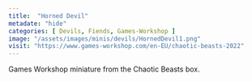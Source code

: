 ```yaml
---
title:  "Horned Devil"
metadate: "hide"
categories: [ Devils, Fiends, Games-Workshop ]
image: "/assets/images/minis/devils/HornedDevil1.png"
visit: "https://www.games-workshop.com/en-EU/chaotic-beasts-2022"
---
```

Games Workshop miniature from the Chaotic Beasts box.